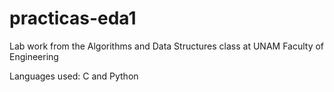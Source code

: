 # practicas-eda1
Lab work from the Algorithms and Data Structures class at UNAM Faculty of Engineering

Languages used: C and Python
